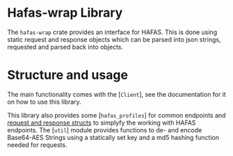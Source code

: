 # Hafas-wrap Library
The `hafas-wrap` crate provides an interface for HAFAS. This is done using static request and response objects which can be parsed into json strings, requested and parsed back into objects. 

# Structure and usage
The main functionality comes with the [`Client`], see the documentation for it on how to use this library.

This library also provides some [`hafas_profiles`] for common endpoints and [request and response structs](methods) to simplyfy the working with HAFAS endpoints.
The [`util`] module provides functions to de- and encode Base64-AES Strings using a statically set key and a md5 hashing function needed for requests.